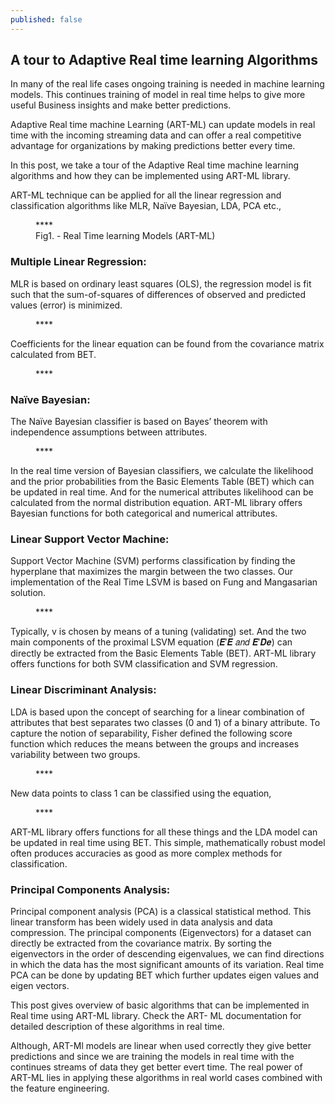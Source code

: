 ```yaml
---
published: false
---
```

## A tour to Adaptive Real time learning Algorithms

In many of the real life cases ongoing training is needed in machine learning models. This continues training of model in real time helps to give more useful Business insights and make better predictions. 

Adaptive Real time machine Learning (ART-ML) can update models in real time with the incoming streaming data and can offer a real competitive advantage for organizations by making predictions better every time.

In this post, we take a tour of the Adaptive Real time machine learning algorithms and how they can be implemented using ART-ML library.

ART-ML technique can be applied for all the linear regression and classification algorithms like MLR, Naïve Bayesian, LDA, PCA etc.,

<figure>****
	<img src="{{ '/assets/img/Artmalfeatures.PNG' | prepend: site.baseurl }}" alt=""> 
	<figcaption>Fig1. - Real Time learning Models (ART-ML) </figcaption>
</figure>


### Multiple Linear Regression:
MLR is based on ordinary least squares (OLS), the regression model is fit such that the sum-of-squares of differences of observed and predicted values (error) is minimized. 

<figure>****
	<img src="{{ '/assets/img/MLR1.png' | prepend: site.baseurl }}" alt=""> 
</figure>

Coefficients for the linear equation can be found from the covariance matrix calculated from BET.

<figure>****
	<img src="{{ '/assets/img/MLR2.png' | prepend: site.baseurl }}" alt=""> 
</figure>

### Naïve Bayesian:

The Naïve Bayesian classifier is based on Bayes’ theorem with independence assumptions between attributes. 

<figure>****
	<img src="{{ '/assets/img/NB1.png' | prepend: site.baseurl }}" alt=""> 
</figure>

In the real time version of Bayesian classifiers, we calculate the likelihood and the prior probabilities from the Basic Elements Table (BET) which can be updated in real time. And for the numerical attributes likelihood can be calculated from the normal distribution equation. ART-ML library offers Bayesian functions for both categorical and numerical attributes.

### Linear Support Vector Machine:

Support Vector Machine (SVM) performs classification by finding the hyperplane that maximizes the margin between the two classes. Our implementation of the Real Time LSVM is based on Fung and Mangasarian solution.

<figure>****
	<img src="{{ '/assets/img/LSVM1.png' | prepend: site.baseurl }}" alt=""> 
</figure>

Typically, v is chosen by means of a tuning (validating) set. And the two main components of the proximal LSVM equation (𝑬′𝑬 𝑎𝑛𝑑 𝑬′𝑫𝒆) can directly be extracted from the Basic Elements Table (BET). ART-ML library offers functions for both SVM classification and SVM regression.

### Linear Discriminant Analysis:
LDA is based upon the concept of searching for a linear combination of attributes that best separates two classes (0 and 1) of a binary attribute. To capture the notion of separability, Fisher defined the following score function which reduces the means between the groups and increases variability between two groups.

<figure>****
	<img src="{{ '/assets/img/LDA1.png' | prepend: site.baseurl }}" alt=""> 
</figure>

New data points to class 1 can be classified using the equation,


<figure>****
	<img src="{{ '/assets/img/LDA2.png' | prepend: site.baseurl }}" alt=""> 
</figure>


ART-ML library offers functions for all these things and the LDA model can be updated in real time using BET. This simple, mathematically robust model often produces accuracies as good as more complex methods for classification.

### Principal Components Analysis:
Principal component analysis (PCA) is a classical statistical method. This linear transform has been widely used in data analysis and data compression. The principal components (Eigenvectors) for a dataset can directly be extracted from the covariance matrix. By sorting the eigenvectors in the order of descending eigenvalues, we can find directions in which the data has the most significant amounts of its variation. Real time PCA can be done by updating BET which further updates eigen values and eigen vectors.

This post gives overview of basic algorithms that can be implemented in Real time using ART-ML library. Check the ART-  ML documentation for detailed description of these algorithms in real time. 

Although, ART-Ml models are linear when used correctly they give better predictions and since we are training the models in real time with the continues streams of data they get better evert time. The real power of ART-ML lies in applying these algorithms in real world cases combined with the feature engineering. 






